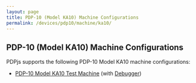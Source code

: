 ```yaml
---
layout: page
title: PDP-10 (Model KA10) Machine Configurations
permalink: /devices/pdp10/machine/ka10/
---
```


PDP-10 (Model KA10) Machine Configurations
------------------------------------------

PDPjs supports the following PDP-10 Model KA10 machine configurations:

* [PDP-10 Model KA10 Test Machine](/devices/pdp10/machine/ka10/test/) (with [Debugger](/devices/pdp10/machine/ka10/test/debugger/))
